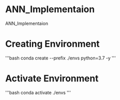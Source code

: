 # ANN_Implementaion
ANN_Implementaion


# Creating  Environment
'''bash
conda create --prefix ./envs python=3.7 -y
'''

# Activate  Environment
'''bash
conda activate ./envs
'''
